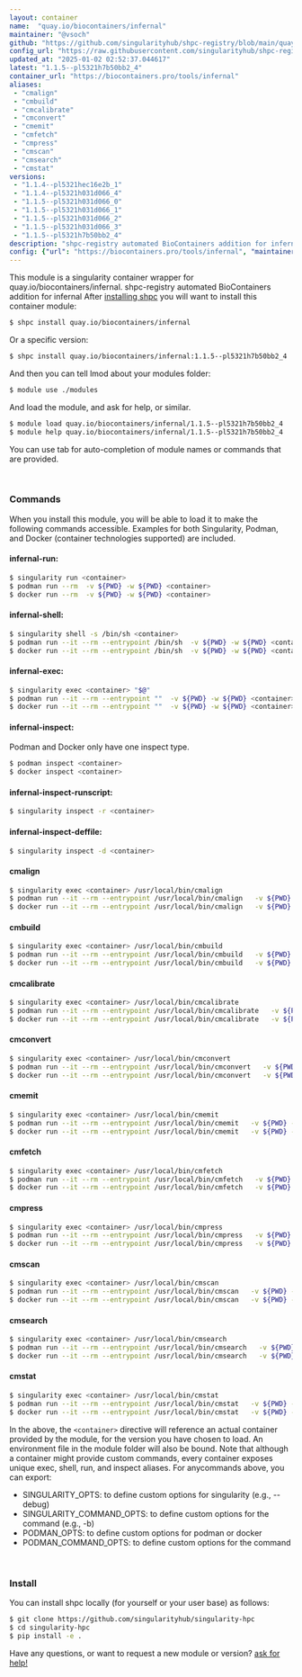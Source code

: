 ```yaml
---
layout: container
name:  "quay.io/biocontainers/infernal"
maintainer: "@vsoch"
github: "https://github.com/singularityhub/shpc-registry/blob/main/quay.io/biocontainers/infernal/container.yaml"
config_url: "https://raw.githubusercontent.com/singularityhub/shpc-registry/main/quay.io/biocontainers/infernal/container.yaml"
updated_at: "2025-01-02 02:52:37.044617"
latest: "1.1.5--pl5321h7b50bb2_4"
container_url: "https://biocontainers.pro/tools/infernal"
aliases:
 - "cmalign"
 - "cmbuild"
 - "cmcalibrate"
 - "cmconvert"
 - "cmemit"
 - "cmfetch"
 - "cmpress"
 - "cmscan"
 - "cmsearch"
 - "cmstat"
versions:
 - "1.1.4--pl5321hec16e2b_1"
 - "1.1.4--pl5321h031d066_4"
 - "1.1.5--pl5321h031d066_0"
 - "1.1.5--pl5321h031d066_1"
 - "1.1.5--pl5321h031d066_2"
 - "1.1.5--pl5321h031d066_3"
 - "1.1.5--pl5321h7b50bb2_4"
description: "shpc-registry automated BioContainers addition for infernal"
config: {"url": "https://biocontainers.pro/tools/infernal", "maintainer": "@vsoch", "description": "shpc-registry automated BioContainers addition for infernal", "latest": {"1.1.5--pl5321h7b50bb2_4": "sha256:05ae1ca6cc76c27180524bc38c5b1e17adf9377be5b8c644d3e8e707848d4d99"}, "tags": {"1.1.4--pl5321hec16e2b_1": "sha256:6d62868ffe20a9b8902afcde1625bc2f5dcacc7f4d53fbdb152b184ab152eedb", "1.1.4--pl5321h031d066_4": "sha256:6d00e938e89e6a0bed59512b56aa70671419202f1f0047499ceb916e2cb960e0", "1.1.5--pl5321h031d066_0": "sha256:f274ce240e9490102ef73530ebbf956db07845da9f55b5965bb90dfdda15fa05", "1.1.5--pl5321h031d066_1": "sha256:42670c8dc51f8e0e8f886eff1774b6bc4ed70410bf634df8dbcfde9a0ebe9d70", "1.1.5--pl5321h031d066_2": "sha256:96b4eeaf9b96abbfecde16e5b0aa0d323bbd7db38b70341590f2253c7ab4c8ae", "1.1.5--pl5321h031d066_3": "sha256:d9f003d1ac7cb48f33815b607f28e9629dc41d35a099e4fc923fab8069c881a6", "1.1.5--pl5321h7b50bb2_4": "sha256:05ae1ca6cc76c27180524bc38c5b1e17adf9377be5b8c644d3e8e707848d4d99"}, "docker": "quay.io/biocontainers/infernal", "aliases": {"cmalign": "/usr/local/bin/cmalign", "cmbuild": "/usr/local/bin/cmbuild", "cmcalibrate": "/usr/local/bin/cmcalibrate", "cmconvert": "/usr/local/bin/cmconvert", "cmemit": "/usr/local/bin/cmemit", "cmfetch": "/usr/local/bin/cmfetch", "cmpress": "/usr/local/bin/cmpress", "cmscan": "/usr/local/bin/cmscan", "cmsearch": "/usr/local/bin/cmsearch", "cmstat": "/usr/local/bin/cmstat"}}
---
```


This module is a singularity container wrapper for quay.io/biocontainers/infernal.
shpc-registry automated BioContainers addition for infernal
After [installing shpc](#install) you will want to install this container module:


```bash
$ shpc install quay.io/biocontainers/infernal
```

Or a specific version:

```bash
$ shpc install quay.io/biocontainers/infernal:1.1.5--pl5321h7b50bb2_4
```

And then you can tell lmod about your modules folder:

```bash
$ module use ./modules
```

And load the module, and ask for help, or similar.

```bash
$ module load quay.io/biocontainers/infernal/1.1.5--pl5321h7b50bb2_4
$ module help quay.io/biocontainers/infernal/1.1.5--pl5321h7b50bb2_4
```

You can use tab for auto-completion of module names or commands that are provided.

<br>

### Commands

When you install this module, you will be able to load it to make the following commands accessible.
Examples for both Singularity, Podman, and Docker (container technologies supported) are included.

#### infernal-run:

```bash
$ singularity run <container>
$ podman run --rm  -v ${PWD} -w ${PWD} <container>
$ docker run --rm  -v ${PWD} -w ${PWD} <container>
```

#### infernal-shell:

```bash
$ singularity shell -s /bin/sh <container>
$ podman run --it --rm --entrypoint /bin/sh  -v ${PWD} -w ${PWD} <container>
$ docker run --it --rm --entrypoint /bin/sh  -v ${PWD} -w ${PWD} <container>
```

#### infernal-exec:

```bash
$ singularity exec <container> "$@"
$ podman run --it --rm --entrypoint ""  -v ${PWD} -w ${PWD} <container> "$@"
$ docker run --it --rm --entrypoint ""  -v ${PWD} -w ${PWD} <container> "$@"
```

#### infernal-inspect:

Podman and Docker only have one inspect type.

```bash
$ podman inspect <container>
$ docker inspect <container>
```

#### infernal-inspect-runscript:

```bash
$ singularity inspect -r <container>
```

#### infernal-inspect-deffile:

```bash
$ singularity inspect -d <container>
```


#### cmalign

```bash
$ singularity exec <container> /usr/local/bin/cmalign
$ podman run --it --rm --entrypoint /usr/local/bin/cmalign   -v ${PWD} -w ${PWD} <container> -c " $@"
$ docker run --it --rm --entrypoint /usr/local/bin/cmalign   -v ${PWD} -w ${PWD} <container> -c " $@"
```


#### cmbuild

```bash
$ singularity exec <container> /usr/local/bin/cmbuild
$ podman run --it --rm --entrypoint /usr/local/bin/cmbuild   -v ${PWD} -w ${PWD} <container> -c " $@"
$ docker run --it --rm --entrypoint /usr/local/bin/cmbuild   -v ${PWD} -w ${PWD} <container> -c " $@"
```


#### cmcalibrate

```bash
$ singularity exec <container> /usr/local/bin/cmcalibrate
$ podman run --it --rm --entrypoint /usr/local/bin/cmcalibrate   -v ${PWD} -w ${PWD} <container> -c " $@"
$ docker run --it --rm --entrypoint /usr/local/bin/cmcalibrate   -v ${PWD} -w ${PWD} <container> -c " $@"
```


#### cmconvert

```bash
$ singularity exec <container> /usr/local/bin/cmconvert
$ podman run --it --rm --entrypoint /usr/local/bin/cmconvert   -v ${PWD} -w ${PWD} <container> -c " $@"
$ docker run --it --rm --entrypoint /usr/local/bin/cmconvert   -v ${PWD} -w ${PWD} <container> -c " $@"
```


#### cmemit

```bash
$ singularity exec <container> /usr/local/bin/cmemit
$ podman run --it --rm --entrypoint /usr/local/bin/cmemit   -v ${PWD} -w ${PWD} <container> -c " $@"
$ docker run --it --rm --entrypoint /usr/local/bin/cmemit   -v ${PWD} -w ${PWD} <container> -c " $@"
```


#### cmfetch

```bash
$ singularity exec <container> /usr/local/bin/cmfetch
$ podman run --it --rm --entrypoint /usr/local/bin/cmfetch   -v ${PWD} -w ${PWD} <container> -c " $@"
$ docker run --it --rm --entrypoint /usr/local/bin/cmfetch   -v ${PWD} -w ${PWD} <container> -c " $@"
```


#### cmpress

```bash
$ singularity exec <container> /usr/local/bin/cmpress
$ podman run --it --rm --entrypoint /usr/local/bin/cmpress   -v ${PWD} -w ${PWD} <container> -c " $@"
$ docker run --it --rm --entrypoint /usr/local/bin/cmpress   -v ${PWD} -w ${PWD} <container> -c " $@"
```


#### cmscan

```bash
$ singularity exec <container> /usr/local/bin/cmscan
$ podman run --it --rm --entrypoint /usr/local/bin/cmscan   -v ${PWD} -w ${PWD} <container> -c " $@"
$ docker run --it --rm --entrypoint /usr/local/bin/cmscan   -v ${PWD} -w ${PWD} <container> -c " $@"
```


#### cmsearch

```bash
$ singularity exec <container> /usr/local/bin/cmsearch
$ podman run --it --rm --entrypoint /usr/local/bin/cmsearch   -v ${PWD} -w ${PWD} <container> -c " $@"
$ docker run --it --rm --entrypoint /usr/local/bin/cmsearch   -v ${PWD} -w ${PWD} <container> -c " $@"
```


#### cmstat

```bash
$ singularity exec <container> /usr/local/bin/cmstat
$ podman run --it --rm --entrypoint /usr/local/bin/cmstat   -v ${PWD} -w ${PWD} <container> -c " $@"
$ docker run --it --rm --entrypoint /usr/local/bin/cmstat   -v ${PWD} -w ${PWD} <container> -c " $@"
```



In the above, the `<container>` directive will reference an actual container provided
by the module, for the version you have chosen to load. An environment file in the
module folder will also be bound. Note that although a container
might provide custom commands, every container exposes unique exec, shell, run, and
inspect aliases. For anycommands above, you can export:

 - SINGULARITY_OPTS: to define custom options for singularity (e.g., --debug)
 - SINGULARITY_COMMAND_OPTS: to define custom options for the command (e.g., -b)
 - PODMAN_OPTS: to define custom options for podman or docker
 - PODMAN_COMMAND_OPTS: to define custom options for the command

<br>

### Install

You can install shpc locally (for yourself or your user base) as follows:

```bash
$ git clone https://github.com/singularityhub/singularity-hpc
$ cd singularity-hpc
$ pip install -e .
```

Have any questions, or want to request a new module or version? [ask for help!](https://github.com/singularityhub/singularity-hpc/issues)